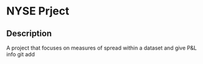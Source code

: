 # NYSE Prject

## Description
A project that focuses on measures of spread within a dataset and give P&L info
git add


